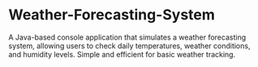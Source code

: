 # Weather-Forecasting-System
A Java-based console application that simulates a weather forecasting system, allowing users to check daily temperatures, weather conditions, and humidity levels. Simple and efficient for basic weather tracking.

